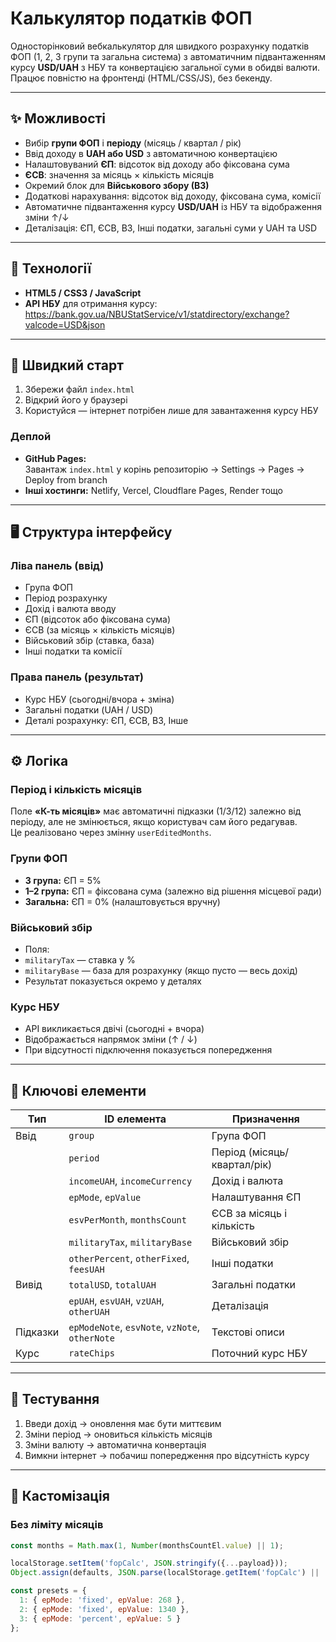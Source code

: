 # Калькулятор податків ФОП

Односторінковий вебкалькулятор для швидкого розрахунку податків ФОП (1, 2, 3 групи та загальна система) з автоматичним підвантаженням курсу **USD/UAH** з НБУ та конвертацією загальної суми в обидві валюти.  
Працює повністю на фронтенді (HTML/CSS/JS), без бекенду.

---

## ✨ Можливості

- Вибір **групи ФОП** і **періоду** (місяць / квартал / рік)  
- Ввід доходу в **UAH або USD** з автоматичною конвертацією  
- Налаштовуваний **ЄП**: відсоток від доходу або фіксована сума  
- **ЄСВ**: значення за місяць × кількість місяців  
- Окремий блок для **Військового збору (ВЗ)**  
- Додаткові нарахування: відсоток від доходу, фіксована сума, комісії  
- Автоматичне підвантаження курсу **USD/UAH** із НБУ та відображення зміни ↑/↓  
- Деталізація: ЄП, ЄСВ, ВЗ, Інші податки, загальні суми у UAH та USD  

---

## 🧱 Технології

- **HTML5 / CSS3 / JavaScript**  
- **API НБУ** для отримання курсу:
https://bank.gov.ua/NBUStatService/v1/statdirectory/exchange?valcode=USD&json

---

## 🚀 Швидкий старт

1. Збережи файл `index.html`  
2. Відкрий його у браузері  
3. Користуйся — інтернет потрібен лише для завантаження курсу НБУ  

### Деплой

- **GitHub Pages:**  
Завантаж `index.html` у корінь репозиторію → Settings → Pages → Deploy from branch  
- **Інші хостинги:** Netlify, Vercel, Cloudflare Pages, Render тощо  

---

## 🖥 Структура інтерфейсу

### Ліва панель (ввід)
- Група ФОП  
- Період розрахунку  
- Дохід і валюта вводу  
- ЄП (відсоток або фіксована сума)  
- ЄСВ (за місяць × кількість місяців)  
- Військовий збір (ставка, база)  
- Інші податки та комісії  

### Права панель (результат)
- Курс НБУ (сьогодні/вчора + зміна)  
- Загальні податки (UAH / USD)  
- Деталі розрахунку: ЄП, ЄСВ, ВЗ, Інше  

---

## ⚙️ Логіка

### Період і кількість місяців
Поле **«К-ть місяців»** має автоматичні підказки (1/3/12) залежно від періоду, але не змінюється, якщо користувач сам його редагував.  
Це реалізовано через змінну `userEditedMonths`.

### Групи ФОП
- **3 група:** ЄП = 5%  
- **1–2 група:** ЄП = фіксована сума (залежно від рішення місцевої ради)  
- **Загальна:** ЄП = 0% (налаштовується вручну)

### Військовий збір
- Поля:
- `militaryTax` — ставка у %  
- `militaryBase` — база для розрахунку (якщо пусто — весь дохід)
- Результат показується окремо у деталях  

### Курс НБУ
- API викликається двічі (сьогодні + вчора)  
- Відображається напрямок зміни (↑ / ↓)  
- При відсутності підключення показується попередження  

---

## 🧩 Ключові елементи

| Тип         | ID елемента | Призначення |
|--------------|--------------|--------------|
| Ввід | `group` | Група ФОП |
| | `period` | Період (місяць/квартал/рік) |
| | `incomeUAH`, `incomeCurrency` | Дохід і валюта |
| | `epMode`, `epValue` | Налаштування ЄП |
| | `esvPerMonth`, `monthsCount` | ЄСВ за місяць і кількість |
| | `militaryTax`, `militaryBase` | Військовий збір |
| | `otherPercent`, `otherFixed`, `feesUAH` | Інші податки |
| Вивід | `totalUSD`, `totalUAH` | Загальні податки |
| | `epUAH`, `esvUAH`, `vzUAH`, `otherUAH` | Деталізація |
| Підказки | `epModeNote`, `esvNote`, `vzNote`, `otherNote` | Текстові описи |
| Курс | `rateChips` | Поточний курс НБУ |

---

## 🧪 Тестування

1. Введи дохід → оновлення має бути миттєвим  
2. Зміни період → оновиться кількість місяців  
3. Зміни валюту → автоматична конвертація  
4. Вимкни інтернет → побачиш попередження про відсутність курсу  

---

## 🔧 Кастомізація

### Без ліміту місяців
```js
const months = Math.max(1, Number(monthsCountEl.value) || 1);

localStorage.setItem('fopCalc', JSON.stringify({...payload}));
Object.assign(defaults, JSON.parse(localStorage.getItem('fopCalc') || '{}'));

const presets = {
  1: { epMode: 'fixed', epValue: 268 },
  2: { epMode: 'fixed', epValue: 1340 },
  3: { epMode: 'percent', epValue: 5 }
};
